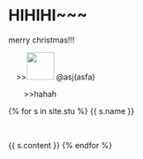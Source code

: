 # HIHIHI~~~
merry christmas!!!
<p>
   &emsp;>><img src="https://github.com/yauyau566.png?size=50" height="50" width="50">
   @asj(asfa)  
</p>
<p>&emsp;&emsp;>>hahah</p>
{% for s in site.stu %}
<h>{{ s.name }}</h>
<p>&emsp;&emsp;</p><p style="display:inline">{{ s.content }}</p>
{% endfor %}
